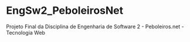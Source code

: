 EngSw2_PeboleirosNet
====================

Projeto Final da Disciplina de Engenharia de Software 2 - Peboleiros.net - Tecnologia Web